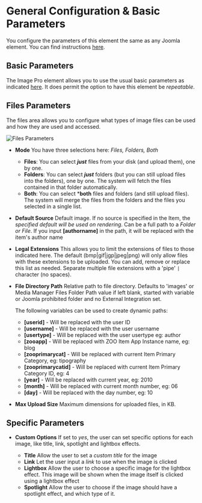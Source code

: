 # General Configuration & Basic Parameters

You configure the parameters of this element the same as any Joomla element. You can find instructions [here](basic_configuration_options.md).

## Basic Parameters

The Image Pro element allows you to use the usual basic parameters as indicated [here](basic_configuration_options.md).
It does permit the option to have this element be *repeatable*.

## Files Parameters

The files area allows you to configure what types of image files can be used and how they are used and accessed.

![Files Parameters](/images/parameters_files.png)

- **Mode**
You have three selections here: *Files, Folders, Both*
	- **Files**: You can select ***just*** files from your disk (and upload them), one by one.
	- **Folders**: You can select ***just*** folders (but you can still upload files into the folders), one by one. The system will fetch the files contained in that folder automatically.
	- **Both**: You can select ***both** files and folders (and still upload files). The system will merge the files from the folders and the files you selected in a single list.

- **Default Source**
Default image. If no source is specified in the Item, the *specified default will be used on rendering*. Can be a full path to a *Folder or File*. 
If you input **[authorname]** in the path, it will be replaced with the item's author name

- **Legal Extensions**
This allows you to limit the extensions of files to those indicated here. The default (bmp|gif|jgp|jpeg|png) will only allow files with these extensions to be uploaded. You can add, remove or replace this list as needed. Separate multiple file extensions with a 'pipe' `|` character (no spaces).

- **File Directory Path**
Relative path to file directory. Defaults to 'images' or Media Manager Files Folder Path value if left blank, started with variable or Joomla prohibited folder and no External Integration set.
	
	The following variables can be used to create dynamic paths:

	* **[userid]** - Will be replaced with the user ID
	* **[username]** - Will be replaced with the user username
	* **[usertype]** - Will be replaced with the user usertype eg: author
	* **[zooapp]** - Will be replaced with ZOO Item App Instance name, eg: blog
	* **[zooprimarycat]** - Will be replaced with current Item Primary Category, eg: tipography
	* **[zooprimarycatid]** - Will be replaced with current Item Primary Category ID, eg: 4
	* **[year]** - Will be replaced with current year, eg: 2010
	* **[month]** - Will be replaced with current month number, eg: 06
	* **[day]** - Will be replaced with the day number, eg: 10

- **Max Upload Size**
Maximum dimensions for uploaded files, in KB.

## Specific Parameters

- **Custom Options** 
If set to *yes*, the user can set specific options for each image, like title, link, spotlight and lightbox effects.

	- **Title**
	Allow the user to set a *custom title* for the image
	- **Link**
	Let the user input a *link* to use when the image is clicked
	- **Lightbox**
	Allow the user to choose a specific image for the lightbox effect. This image will be shown when the image itself is clicked using a lightbox effect
	- **Spotlight**
	Allow the user to choose if the image should have a spotlight effect, and which type of it.